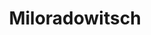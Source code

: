 ---
title: Miloradowitsch
name: Miloradowitsch
alias: Miloradowitsch
group: Russische Armee
priority: 6
---